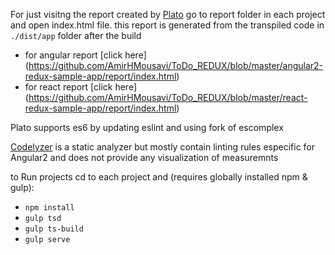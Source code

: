 For just visitng the report created by [Plato](https://github.com/es-analysis/plato) go to report folder in each project and open index.html file. this report is generated from the transpiled code in `./dist/app`  folder after the build

* for angular report [click here] (https://github.com/AmirHMousavi/ToDo_REDUX/blob/master/angular2-redux-sample-app/report/index.html)
* for react report [click here] (https://github.com/AmirHMousavi/ToDo_REDUX/blob/master/react-redux-sample-app/report/index.html)

Plato supports es6 by updating eslint and using fork of escomplex

[Codelyzer](https://github.com/mgechev/codelyzer) is a static analyzer but mostly contain linting rules especific for Angular2 and does not provide any visualization of measuremnts

to Run projects cd to each project and (requires globally installed npm & gulp):

 - `npm install`
 - `gulp tsd`
 - `gulp ts-build`
 - `gulp serve`
